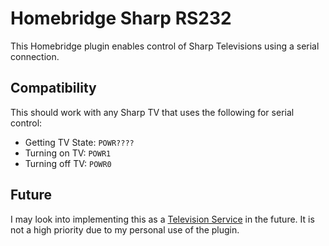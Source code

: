 # Homebridge Sharp RS232

This Homebridge plugin enables control of Sharp Televisions using a serial connection.

## Compatibility

This should work with any Sharp TV that uses the following for serial control:

- Getting TV State: `POWR????`
- Turning on TV: `POWR1`
- Turning off TV: `POWR0`

## Future
I may look into implementing this as a [Television Service](https://developers.homebridge.io/#/service/Television) in the future. It is not a high priority due to my personal use of the plugin.